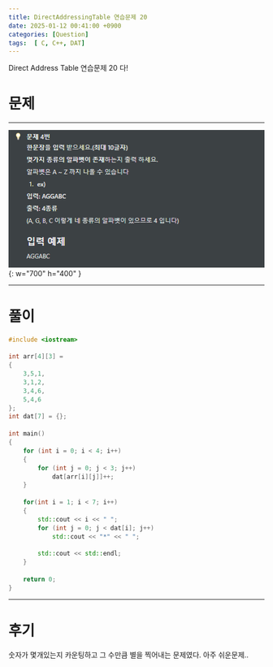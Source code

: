 ```yaml
---
title: DirectAddressingTable 연습문제 20
date: 2025-01-12 00:41:00 +0900
categories: [Question]  
tags:  [ C, C++, DAT]
---
```


Direct Address Table 연습문제 20 다!

# 문제   
---------------------------------------

![Desktop View](/assets/img/Dat24.png){: w="700" h="400" }

---------------------------------------

# 풀이

```c++
#include <iostream>

int arr[4][3] =
{
	3,5,1,
	3,1,2,
	3,4,6,
	5,4,6
};
int dat[7] = {};

int main()
{
	for (int i = 0; i < 4; i++)
	{
	    for (int j = 0; j < 3; j++)
	        dat[arr[i][j]]++;
	}

	for(int i = 1; i < 7; i++)
	{
	    std::cout << i << " ";
	    for (int j = 0; j < dat[i]; j++)
	        std::cout << "*" << " ";

	    std::cout << std::endl;
	}

	return 0;
}
```
---------------------------------------

# 후기

숫자가 몇개있는지 카운팅하고 그 수만큼 별을 찍어내는 문제였다. 아주 쉬운문제..

